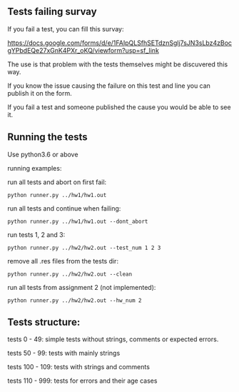 ## Tests failing survay
If you fail a test, you can fill this survay:

https://docs.google.com/forms/d/e/1FAIpQLSfhSETdznSglj7sJN3sLbz4zBocgYPbdEQe27xGnK4PXr_oKQ/viewform?usp=sf_link

The use is that problem with the tests themselves might be discuvered this way.

If you know the issue causing the failure on this test and line you can publish it on the form.

If you fail a test and someone published the cause you would be able to see it.



## Running the tests

Use python3.6 or above



running examples:

run all tests and abort on first fail:

`python runner.py ../hw1/hw1.out`

run all tests and continue when failing:

`python runner.py ../hw1/hw1.out --dont_abort`

run tests 1, 2 and 3:

`python runner.py ../hw2/hw2.out --test_num 1 2 3`

remove all .res files from the tests dir:

`python runner.py ../hw2/hw2.out --clean`

run all tests from assignment 2 (not implemented):

`python runner.py ../hw2/hw2.out --hw_num 2`



## Tests structure:

tests 0 - 49: simple tests without strings, comments or expected errors.

tests 50 - 99: tests with mainly strings

tests 100 - 109: tests with strings and comments

tests 110 - 999: tests for errors and their age cases
